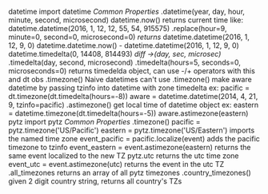 datetime
	import datetime
	*Common Properties*
		.datetime(year, day, hour, minute, second, microsecond)
			datetime.now() 		returns current time like:
				datetime.datetime(2016, 1, 12, 12, 55, 54, 915575)
					.replace(hour=9, minute=0, second=0, microsecond=0)
						*returns* datetime.datetime(2016, 1, 12, 9, 0)
		datetime.datetime.now() - datetime.datetime(2016, 1, 12, 9, 0)
			datetime.timedelta(0, 14408, 814493) *diff ->(day, sec, microsec)*
		.timedelta(day, second, microsecond)
			.timedelta(hours=5, seconds=0, microseconds=0)
				returns timedelda object, can use -/+ operators with this and dt obs
		.timezone()
			Naive datetimes can't use .timezone()
			make aware datetime by passing tzinfo into datetime with zone timedelta
					ex: pacific = dt.timezone(dt.timedelta(hours=-8))
 					aware = datetime.datetime(2014, 4, 21, 9, tzinfo=pacific)
		.astimezone()
 			get local time of datetime object
 			ex: eastern = datetime.timezone(dt.timedelta(hours=-5))
 				aware.astimezone(eastern)
pytz
	import pytz
	*Common Properties*
		.timezone()
			pacific = pytz.timezone('US/Pacific')
			eastern = pytz.timezone('US/Eastern')
				imports the named time zone
			event_pacific = pacific.localize(event)
				adds the pacific timezone to tzinfo
			event_eastern = event.astimezone(eastern)
				returns the same event localized to the new TZ
			pytz.utc
				returns the utc time zone
			event_utc = event.astimezone(utc)
				returns the event in the utc TZ
		.all_timezones
			returns an array of all pytz timezones
		.country_timezones()
			given 2 digit country string, returns all country's TZs
		